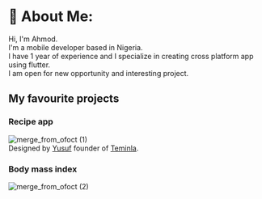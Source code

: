 # 💫 About Me:
Hi, I'm Ahmod.  
I'm a mobile developer based in Nigeria.  
I have 1 year of experience and I specialize in creating cross platform app using flutter.  
I am open for new opportunity and interesting project.  
## My favourite projects  
### Recipe app  
![merge_from_ofoct (1)](https://user-images.githubusercontent.com/61211517/180602317-9f8274c7-c814-4b05-98ff-53bac015c184.jpg)  
Designed by [Yusuf](https://github.com/dstemidire) founder of [Teminla](https://teminla.com/startup.html).  
### Body mass index  
![merge_from_ofoct (2)](https://user-images.githubusercontent.com/61211517/180602633-5d7cc4b5-f696-4176-ba48-a5ffac441eed.jpg)





